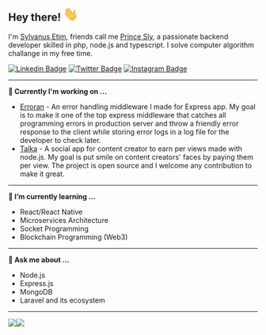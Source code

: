 <h2> Hey there! <img src="https://raw.githubusercontent.com/iamprincesly/iamprincesly/master/wave.gif" width="30px"></h2>

I'm [Sylvanus Etim](https://twitter.com/iamprincesly/), friends call me [Prince Sly](https://twitter.com/iamprincesly/), a passionate backend developer skilled in php, node.js and typescript. I solve computer algorithm challange in my free time.

<a target="_blank" href="https://linkedin.com/in/iamprincesly/">
<img src="https://img.shields.io/badge/-iamprincesly-blue?style=for-the-badge&logo=Linkedin&logoColor=white&link=https://linkedin.com/in/iamprincesly/" alt="Linkedin Badge"></a>

<a target="_blank" href="https://twitter.com/iamprincesly">
<img src="https://img.shields.io/badge/iamprincesly-1ca0f1?style=for-the-badge&logo=twitter&logoColor=white&link=https://twitter.com/iamprincesly" alt="Twitter Badge"></a>

<a target="_blank" href="https://instagram.com/_iamprincesly_/">
<img src="https://img.shields.io/badge/-_iamprincesly_-E1306C?style=for-the-badge&logo=Instagram&logoColor=white&link=https://instagram.com/_iamprincesly_/" alt="Instagram Badge"></a>

 ---
 
**🔭 Currently I'm working on ...**

- [Erroran](https://github.com/iamprincesly/erroran) - An error handling middleware I made for Express app. My goal is to make it one of the top express middleware that catches all programming errors in production server and throw a friendly error response to the client while storing error logs in a log file for the developer to check later.
- [Talka](https://github.com/iamprincesly/talka-api) - A social app for content creator to earn per views made with node.js. My goal is put smile on content creators' faces by paying them per view. The project is open source and I welcome any contribution to make it great. 

 ---

**🌱 I’m currently learning ...**
- React/React Native
- Microservices Architecture 
- Socket Programming
- Blockchain Programming (Web3)

 ---

<!-- **👯 I’m looking to collaborate on ...** -->

 <!-- --- -->

 **💬 Ask me about ...**
 - Node.js
 - Express.js
 - MongoDB
 - Laravel and its ecosystem

---
 
<!-- **Github Stats:**

<p align="center">
  
  <img src="https://github-readme-stats.vercel.app/api?username=iamprincesly&count_private=true&show_icons=true&theme=dracula&line_height=33">
  <img src="https://github-readme-stats.vercel.app/api/top-langs/?username=iamprincesly&count_private=true&hide=html,scss,,ejs&theme=dracula&line_height=10">

</p> -->
<img height="137px" src="https://github-readme-stats.vercel.app/api?username=iamprincesly&hide_title=true&hide_border=true&show_icons=true&include_all_commits=true&count_private=true&line_height=21&text_color=000&icon_color=000&bg_color=0,ea6161,ffc64d,fffc4d,52fa5a&theme=graywhite" /><img height="137px" src="https://github-readme-stats.vercel.app/api/top-langs/?username=iamprincesly&hide=html&hide_title=true&hide_border=true&layout=compact&langs_count=6&exclude_repo=comp426,Redventures-Movie-Quotes&text_color=000&icon_color=fff&bg_color=0,52fa5a,4dfcff,c64dff&theme=graywhite" />

